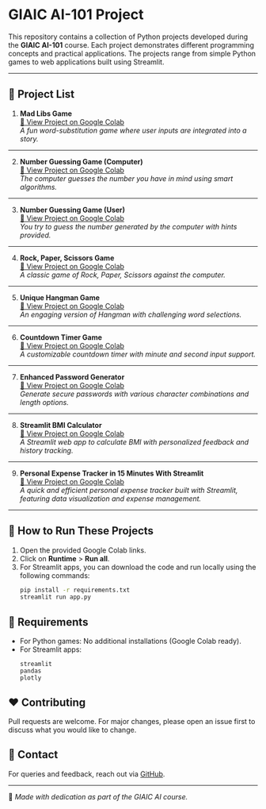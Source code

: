# GIAIC AI-101 Project

This repository contains a collection of Python projects developed during the **GIAIC AI-101** course. Each project demonstrates different programming concepts and practical applications. The projects range from simple Python games to web applications built using Streamlit.

---

## 📜 Project List

1. **Mad Libs Game**  
   [🔗 View Project on Google Colab](https://colab.research.google.com/drive/1gMLCAxkRTPkasuDWOQm0HoXBdHHuCSmd?usp=sharing)  
   *A fun word-substitution game where user inputs are integrated into a story.*

---

2. **Number Guessing Game (Computer)**  
   [🔗 View Project on Google Colab](https://colab.research.google.com/drive/1WOZ8LLixUqeUi5KbBW5Ra9-lAh_u0baB?usp=sharing)  
   *The computer guesses the number you have in mind using smart algorithms.*

---

3. **Number Guessing Game (User)**  
   [🔗 View Project on Google Colab](https://colab.research.google.com/drive/1c6-QmTZqjWcFT_V-vKaUaEIJysyaKk1F?usp=sharing)  
   *You try to guess the number generated by the computer with hints provided.*

---

4. **Rock, Paper, Scissors Game**  
   [🔗 View Project on Google Colab](https://colab.research.google.com/drive/1YZtbbHqAOJmN6aJWdAL3AVMTQzQ9TBlw?usp=sharing)  
   *A classic game of Rock, Paper, Scissors against the computer.*

---

5. **Unique Hangman Game**  
   [🔗 View Project on Google Colab](https://colab.research.google.com/drive/1nKZlyRDCsqsropUoycrdNP66T9fMdzKr?usp=sharing)  
   *An engaging version of Hangman with challenging word selections.*

---

6. **Countdown Timer Game**  
   [🔗 View Project on Google Colab](https://colab.research.google.com/drive/1RYgJ-2hL328os3y92BplcZ5fTBZZBGOL?usp=sharing)  
   *A customizable countdown timer with minute and second input support.*

---

7. **Enhanced Password Generator**  
   [🔗 View Project on Google Colab](https://colab.research.google.com/drive/1M0BFIj7lHyIuaECS4wgmrXfneSOiko2h?usp=sharing)  
   *Generate secure passwords with various character combinations and length options.*

---

8. **Streamlit BMI Calculator**  
   [🔗 View Project on Google Colab](https://colab.research.google.com/drive/1Y8nG3cQ4WhwUuVzwT3_n3QB5AaarnuTo?usp=sharing)  
   *A Streamlit web app to calculate BMI with personalized feedback and history tracking.*

---

9. **Personal Expense Tracker in 15 Minutes With Streamlit**  
   [🔗 View Project on Google Colab](https://colab.research.google.com/drive/1Fb_Q55PyszqakM_-VoRsZoqD1BFWuDCK?usp=sharing)  
   *A quick and efficient personal expense tracker built with Streamlit, featuring data visualization and expense management.*

---

## 🚀 How to Run These Projects

1. Open the provided Google Colab links.
2. Click on **Runtime** > **Run all**.
3. For Streamlit apps, you can download the code and run locally using the following commands:
   ```bash
   pip install -r requirements.txt
   streamlit run app.py
   ```

## 📄 Requirements
- For Python games: No additional installations (Google Colab ready).
- For Streamlit apps:
  ```plaintext
  streamlit
  pandas
  plotly
  ```

## ❤️ Contributing
Pull requests are welcome. For major changes, please open an issue first to discuss what you would like to change.

## 📩 Contact
For queries and feedback, reach out via [GitHub](https://github.com/khanaleema).

---

🌟 *Made with dedication as part of the GIAIC AI course.*
